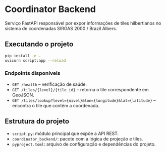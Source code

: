 # Coordinator Backend

Serviço FastAPI responsável por expor informações de tiles hilbertianos no sistema de coordenadas SIRGAS 2000 / Brazil Albers.

## Executando o projeto

```bash
pip install -e .
uvicorn script:app --reload
```

### Endpoints disponíveis

- `GET /health` – verificação de saúde.
- `GET /tiles/{level}/{tile_id}` – retorna o tile correspondente em GeoJSON.
- `GET /tiles/lookup?level={nivel}&lon={longitude}&lat={latitude}` – encontra o tile que contém a coordenada.

## Estrutura do projeto

- `script.py`: módulo principal que expõe a API REST.
- `coordinator_backend/`: pacote com a lógica de projeção e tiles.
- `pyproject.toml`: arquivo de configuração e dependências do projeto.

